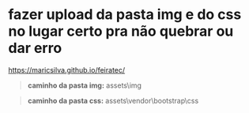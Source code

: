 # fazer upload da pasta img e do css no lugar certo pra não quebrar ou dar erro

https://maricsilva.github.io/feiratec/

> **caminho da pasta img:** assets\img


> **caminho da pasta css:** assets\vendor\bootstrap\css

